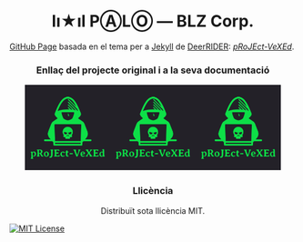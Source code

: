 <h1 align="center">lı★ıl PⒶLⓄ — BLZ Corp.</h1>

<a href="https://pages.github.com">GitHub Page</a> basada en el tema per a <a href="https://jekyllrb.com">Jekyll</a> de <a href="https://github.com/akiritsu">DeerRIDER</a>: <a href="https://github.com/akiritsu/pRoJEct-VeXEd"><i>pRoJEct-VeXEd</i></a>.

<h3 align="center">Enllaç del projecte original i a la seva documentació</h3>

<p align="center"><a href="https://github.com/akiritsu/pRoJEct-VeXEd"><img src="src/assets/img/favicon.png" alt="Logo" width="150" height="150"><img src="src/assets/img/favicon.png" alt="Logo" width="150" height="150"><img src="src/assets/img/favicon.png" alt="Logo" width="150" height="150"></a></p>

<h3 align="center">Llicència</h3>

<p align="center">Distribuït sota llicència MIT.</p>

[![MIT License][license-shield]][license-url]

[license-shield]: https://img.shields.io/github/license/akiritsu/pRoJEct-VeXEd.svg?style=flat-square
[license-url]: https://github.com/akiritsu/pRoJEct-VeXEd/blob/master/LICENSE

